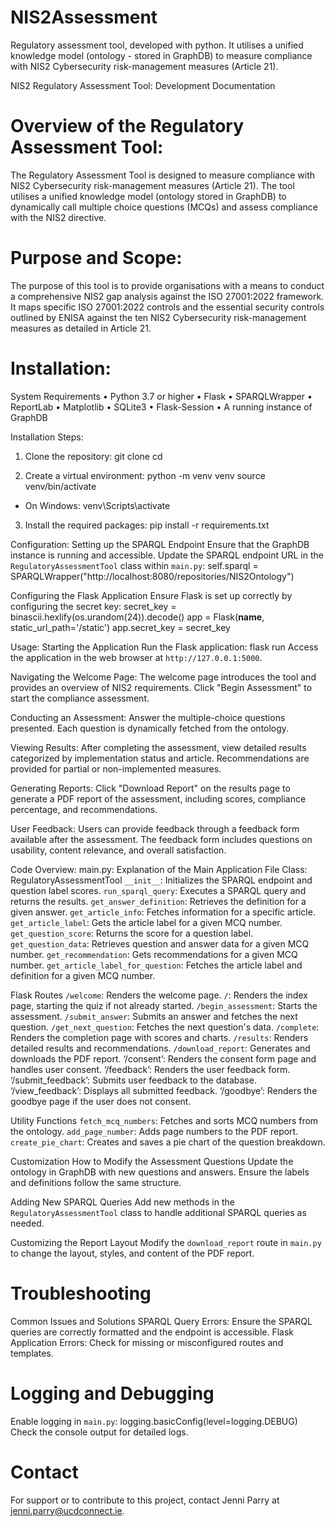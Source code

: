 # NIS2Assessment
Regulatory assessment tool, developed with python. It utilises a unified knowledge model (ontology - stored in GraphDB)  to measure compliance with NIS2 Cybersecurity risk-management measures (Article 21).

NIS2 Regulatory Assessment Tool: Development Documentation 

# Overview of the Regulatory Assessment Tool: 
The Regulatory Assessment Tool is designed to measure compliance with NIS2 Cybersecurity risk-management measures (Article 21). The tool utilises a unified knowledge model (ontology stored in GraphDB) to dynamically call multiple choice questions (MCQs) and assess compliance with the NIS2 directive.

# Purpose and Scope: 
The purpose of this tool is to provide organisations with a means to conduct a comprehensive NIS2 gap analysis against the ISO 27001:2022 framework. It maps specific ISO 27001:2022 controls and the essential security controls outlined by ENISA against the ten NIS2 Cybersecurity risk-management measures as detailed in Article 21.

# Installation: 
System Requirements
•	Python 3.7 or higher
•	Flask
•	SPARQLWrapper
•	ReportLab
•	Matplotlib
•	SQLite3
•	Flask-Session
•	A running instance of GraphDB

Installation Steps: 
1. Clone the repository:
    git clone <repository-url>
    cd <repository-directory>

2. Create a virtual environment:
    python -m venv venv
    source venv/bin/activate  
* On Windows: venv\Scripts\activate

3. Install the required packages:
    pip install -r requirements.txt

Configuration: 
Setting up the SPARQL Endpoint
Ensure that the GraphDB instance is running and accessible. Update the SPARQL endpoint URL in the `RegulatoryAssessmentTool` class within `main.py`:
self.sparql = SPARQLWrapper("http://localhost:8080/repositories/NIS2Ontology")

Configuring the Flask Application
Ensure Flask is set up correctly by configuring the secret key:
secret_key = binascii.hexlify(os.urandom(24)).decode()
app = Flask(__name__, static_url_path='/static')
app.secret_key = secret_key


Usage: 
Starting the Application
Run the Flask application:
flask run
Access the application in the web browser at `http://127.0.0.1:5000`.

Navigating the Welcome Page: 
The welcome page introduces the tool and provides an overview of NIS2 requirements. Click "Begin Assessment" to start the compliance assessment.

Conducting an Assessment: 
Answer the multiple-choice questions presented. Each question is dynamically fetched from the ontology.

Viewing Results: 
After completing the assessment, view detailed results categorized by implementation status and article. Recommendations are provided for partial or non-implemented measures.

Generating Reports: 
Click "Download Report" on the results page to generate a PDF report of the assessment, including scores, compliance percentage, and recommendations.

User Feedback: 
Users can provide feedback through a feedback form available after the assessment. The feedback form includes questions on usability, content relevance, and overall satisfaction.

Code Overview: 
main.py: Explanation of the Main Application File
Class: RegulatoryAssessmentTool
`__init__`: Initializes the SPARQL endpoint and question label scores.
`run_sparql_query`: Executes a SPARQL query and returns the results.
`get_answer_definition`: Retrieves the definition for a given answer.
`get_article_info`: Fetches information for a specific article.
`get_article_label`: Gets the article label for a given MCQ number.
`get_question_score`: Returns the score for a question label.
`get_question_data`: Retrieves question and answer data for a given MCQ number.
`get_recommendation`: Gets recommendations for a given MCQ number.
`get_article_label_for_question`: Fetches the article label and definition for a given MCQ number.

Flask Routes
`/welcome`: Renders the welcome page.
`/`: Renders the index page, starting the quiz if not already started.
`/begin_assessment`: Starts the assessment.
`/submit_answer`: Submits an answer and fetches the next question.
`/get_next_question`: Fetches the next question's data.
`/complete`: Renders the completion page with scores and charts.
`/results`: Renders detailed results and recommendations.
`/download_report`: Generates and downloads the PDF report.
‘/consent’: Renders the consent form page and handles user consent.
‘/feedback’: Renders the user feedback form.
‘/submit_feedback’: Submits user feedback to the database.
‘/view_feedback’: Displays all submitted feedback.
‘/goodbye’: Renders the goodbye page if the user does not consent.

Utility Functions
`fetch_mcq_numbers`: Fetches and sorts MCQ numbers from the ontology.
`add_page_number`: Adds page numbers to the PDF report.
`create_pie_chart`: Creates and saves a pie chart of the question breakdown.

Customization
How to Modify the Assessment Questions
Update the ontology in GraphDB with new questions and answers. Ensure the labels and definitions follow the same structure.

Adding New SPARQL Queries
Add new methods in the `RegulatoryAssessmentTool` class to handle additional SPARQL queries as needed.

Customizing the Report Layout
Modify the `download_report` route in `main.py` to change the layout, styles, and content of the PDF report.

# Troubleshooting

Common Issues and Solutions
SPARQL Query Errors: Ensure the SPARQL queries are correctly formatted and the endpoint is accessible.
Flask Application Errors: Check for missing or misconfigured routes and templates.

# Logging and Debugging
Enable logging in `main.py`:
logging.basicConfig(level=logging.DEBUG)
Check the console output for detailed logs.


# Contact
For support or to contribute to this project, contact Jenni Parry at jenni.parry@ucdconnect.ie.
